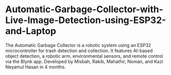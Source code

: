 # Automatic-Garbage-Collector-with-Live-Image-Detection-using-ESP32-and-Laptop
The Automatic Garbage Collector is a robotic system using an ESP32 microcontroller for trash detection and collection. It features AI-based object detection, a robotic arm, environmental sensors, and remote control via the Blynk app. Developed by Misbah, Rakib, Mahathir, Noman, and Kazi Neyamul Hasan in 4 months.
